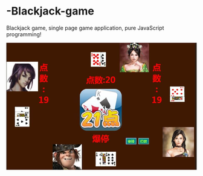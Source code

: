 # -Blackjack-game
Blackjack game, single page game application, pure JavaScript programming!


![Alt text](img/photo.jpg)
